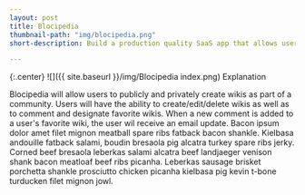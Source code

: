 ```yaml
---
layout: post
title: Blocipedia
thumbnail-path: "img/blocipedia.png"
short-description: Build a production quality SaaS app that allows users to create their own wikis.

---
```


{:.center} ![]({{ site.baseurl }}/img/Blocipedia index.png)
Explanation

Blocipedia will allow users to publicly and privately create wikis as part of a community. Users will have the ability to create/edit/delete wikis as well as to comment and designate favorite wikis. When a new comment is added to a user's favorite wiki, the user wil receive an email update.
Bacon ipsum dolor amet filet mignon meatball spare ribs fatback bacon shankle. Kielbasa andouille fatback salami, boudin bresaola pig alcatra turkey spare ribs jerky. Corned beef bresaola leberkas salami alcatra beef landjaeger venison shank bacon meatloaf beef ribs picanha. Leberkas sausage brisket porchetta shankle prosciutto chicken picanha kielbasa pig kevin t-bone turducken filet mignon jowl.
